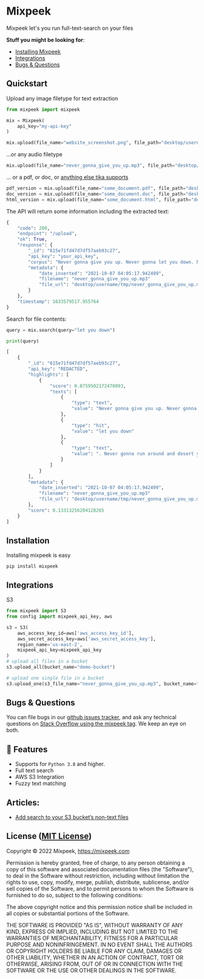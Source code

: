 # Mixpeek

Mixpeek let's you run full-text-search on your files

**Stuff you might be looking for**:
 - [Installing Mixpeek](https://github.com/mixpeek/mixpeek-python#installation)
 - [Integrations](https://github.com/mixpeek/mixpeek-python#integrations)
 - [Bugs & Questions](https://github.com/mixpeek/mixpeek-python#bugs-&-questions)


## Quickstart

Upload any image filetype for text extraction

```python
from mixpeek import mixpeek

mix = Mixpeek(
    api_key="my-api-key"
)

mix.upload(file_name="website_screenshot.png", file_path="desktop/username/tmp/website_screenshot.png")
```

...or any audio filetype

```python
mix.upload(file_name="never_gonna_give_you_up.mp3", file_path="desktop/username/tmp/never_gonna_give_you_up.mp3")
```

... or a pdf, or doc, or [anything else tika supports](https://tika.apache.org/0.9/formats.html)

```python
pdf_version = mix.upload(file_name="some_document.pdf", file_path="desktop/username/tmp/some_document.pdf")
doc_version = mix.upload(file_name="some_document.doc", file_path="desktop/username/tmp/some_document.doc")
html_version = mix.upload(file_name="some_document.html", file_path="desktop/username/tmp/some_document.html")
```

The API will return some information including the extracted text:

```python
{
    "code": 200,
    "endpoint": "/upload",
    "ok": True,
    "response": {
        "_id": "615e71fd47d7df57aeb93c27",
        "api_key": "your_api_key",
        "corpus": "Never gonna give you up. Never gonna let you down. Never gonna run around and desert you.",
        "metadata": {
            "date_inserted": "2021-10-07 04:05:17.942499",
            "filename": "never_gonna_give_you_up.mp3"
            "file_url": "desktop/username/tmp/never_gonna_give_you_up.mp3"
        }
    },
    "timestamp": 1633579517.955764
}
```

Search for file contents:

```python
query = mix.search(query="let you down")

print(query)

[
    {
        "_id": "615e71fd47d7df57aeb93c27",
        "api_key": "REDACTED",
        "highlights": [
            {
                "score": 0.8759502172470093,
                "texts": [
                    {
                        "type": "text",
                        "value": "Never gonna give you up. Never gonna "
                    },
                    {
                        "type": "hit",
                        "value": "let you down"
                    },
                    {
                        "type": "text",
                        "value": ". Never gonna run around and desert you."
                    }
                ]
            }
        ],
        "metadata": {
            "date_inserted": "2021-10-07 04:05:17.942499",
            "filename": "never_gonna_give_you_up.mp3"
            "file_url": "desktop/username/tmp/never_gonna_give_you_up.mp3"            
        },
        "score": 0.13313256204128265
    }
]

```


## Installation

Installing mixpeek is easy

```shell
pip install mixpeek
```


## Integrations


S3

```python
from mixpeek import S3
from config import mixpeek_api_key, aws

s3 = S3(
    aws_access_key_id=aws['aws_access_key_id'],
    aws_secret_access_key=aws['aws_secret_access_key'],
    region_name='us-east-2',
    mixpeek_api_key=mixpeek_api_key
)
# upload all files in a bucket
s3.upload_all(bucket_name="demo-bucket")

# upload one single file in a bucket
s3.upload_one(s3_file_name="never_gonna_give_you_up.mp3", bucket_name="demo-bucket")
```


## Bugs & Questions

You can file bugs in our [github issues tracker](https://github.com/mixpeek/mixpeek-python/issues),
and ask any technical questions on
[Stack Overflow using the mixpeek tag](http://stackoverflow.com/questions/ask?tags=mixpeek).
We keep an eye on both.


## 🚀 Features

- Supports for `Python 3.8` and higher.
- Full text search
- AWS S3 Integration
- Fuzzy text matching


## Articles:

- [Add search to your S3 bucket’s non-text files](https://medium.com/@mixpeek/add-search-to-your-s3-buckets-non-text-files-9a676452b4fd)


## License ([MIT License](http://opensource.org/licenses/mit-license.php))

Copyright © 2022 Mixpeek, https://mixpeek.com

Permission is hereby granted, free of charge, to any person obtaining
a copy of this software and associated documentation files (the
"Software"), to deal in the Software without restriction, including
without limitation the rights to use, copy, modify, merge, publish,
distribute, sublicense, and/or sell copies of the Software, and to
permit persons to whom the Software is furnished to do so, subject to
the following conditions:

The above copyright notice and this permission notice shall be
included in all copies or substantial portions of the Software.

THE SOFTWARE IS PROVIDED "AS IS", WITHOUT WARRANTY OF ANY KIND,
EXPRESS OR IMPLIED, INCLUDING BUT NOT LIMITED TO THE WARRANTIES OF
MERCHANTABILITY, FITNESS FOR A PARTICULAR PURPOSE AND
NONINFRINGEMENT. IN NO EVENT SHALL THE AUTHORS OR COPYRIGHT HOLDERS BE
LIABLE FOR ANY CLAIM, DAMAGES OR OTHER LIABILITY, WHETHER IN AN ACTION
OF CONTRACT, TORT OR OTHERWISE, ARISING FROM, OUT OF OR IN CONNECTION
WITH THE SOFTWARE OR THE USE OR OTHER DEALINGS IN THE SOFTWARE.
